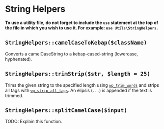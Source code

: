 # String Helpers

<div class="alert alert-info">
  <p><strong>To use a utility file, do not forget to include the <code>use</code> statement at the top of the file in which you wish to use it. For example: <code>use Utils\StringHelpers</code>.</strong></p>
</div>

## `StringHelpers::camelCaseToKebap($className)`
Converts a camelCaseString to a kebap-cased-string (lowercase, hyphenated).

## `StringHelpers::trimStrip($str, $length = 25)`
Trims the given string to the specified length using [`wp_trim_words`](https://codex.wordpress.org/Function_Reference/wp_trim_words) and strips all tags with [`wp_strip_all_tags`](https://codex.wordpress.org/Function_Reference/wp_strip_all_tags). An elipsis (`...`) is appended if the text is trimmed.

## `StringHelpers::splitCamelCase($input)`
TODO: Explain this function.
